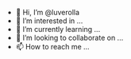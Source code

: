 - 👋 Hi, I’m @luverolla
- 👀 I’m interested in ...
- 🌱 I’m currently learning ...
- 💞️ I’m looking to collaborate on ...
- 📫 How to reach me ...

<!---
luverolla/luverolla is a ✨ special ✨ repository because its `README.md` (this file) appears on your GitHub profile.
You can click the Preview link to take a look at your changes.
--->
